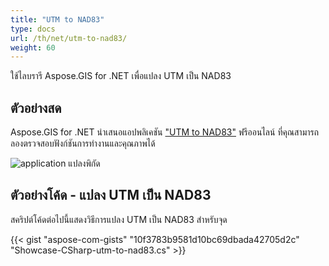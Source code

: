 ```yaml
---
title: "UTM to NAD83"
type: docs
url: /th/net/utm-to-nad83/
weight: 60
---
```


ใช้ไลบรารี Aspose.GIS for .NET เพื่อแปลง UTM เป็น NAD83

## **ตัวอย่างสด**

Aspose.GIS for .NET นำเสนอแอปพลิเคชัน ["UTM to NAD83"](https://products.aspose.app/gis/transformation/utm-to-nad83) ฟรีออนไลน์ ที่คุณสามารถลองตรวจสอบฟังก์ชันการทำงานและคุณภาพได้

![application แปลงพิกัด](transform-coordinates.png)

## **ตัวอย่างโค้ด - แปลง UTM เป็น NAD83**

สคริปต์โค้ดต่อไปนี้แสดงวิธีการแปลง UTM เป็น NAD83 สำหรับจุด

{{< gist "aspose-com-gists" "10f3783b9581d10bc69dbada42705d2c" "Showcase-CSharp-utm-to-nad83.cs" >}}
